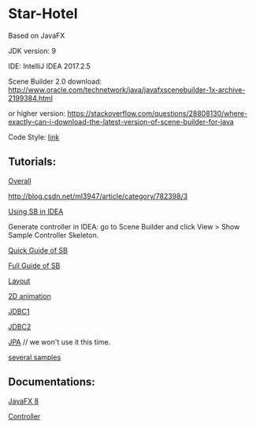 # Star-Hotel
Based on JavaFX

JDK version: 9

IDE: IntelliJ IDEA 2017.2.5

Scene Builder 2.0 download: http://www.oracle.com/technetwork/java/javafxscenebuilder-1x-archive-2199384.html

or higher version: https://stackoverflow.com/questions/28808130/where-exactly-can-i-download-the-latest-version-of-scene-builder-for-java

Code Style: [link](https://github.com/Dreampie/java-style-guide/blob/master/README.md)
## Tutorials:

[Overall](https://wizardforcel.gitbooks.io/tutorialspoint-java/javafx/662.html)

http://blog.csdn.net/ml3947/article/category/782398/3

[Using SB in IDEA](http://docs.oracle.com/javase/8/scene-builder-2/work-with-java-ides/sb-with-intellij.htm#JSBID102)

Generate controller in IDEA: go to Scene Builder and click View > Show Sample Controller Skeleton.

[Quick Guide of SB](http://docs.oracle.com/javase/8/scene-builder-2/get-started-tutorial/jfxsb-get_started.htm#JSBGS101)

[Full Guide of SB](http://docs.oracle.com/javase/8/scene-builder-2/user-guide/index.html)

[Layout](http://blog.csdn.net/theonegis/article/details/50184811)

[2D animation](https://coderknock.com/blog/2016/07/21/JavaFX.html)

[JDBC1](https://www.youtube.com/watch?v=h01xi3UI9lk)

[JDBC2](https://gist.github.com/jewelsea/4955598)

[JPA](https://www.youtube.com/watch?v=ylsEcbGEGxU) // we won't use it this time.

[several samples](http://365programperday.blogspot.com.au/2013/07/javafx-and-mysql-sample-illustration.html)

## Documentations:

[JavaFX 8](http://docs.oracle.com/javase/8/javafx/api/)

[Controller](http://fxexperience.com/controlsfx/)

